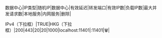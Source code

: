 数据中心|IP类型|随机IP|数据中心|有效延迟|转发端口|有效IP数|负载IP数|最大并发请求数|本地服务|内网服务|删除|

IPv4（下拉框）|TRUE|HKG（下拉框）|200|443|20|20|1000|localhost:11401|:11401|🗑|